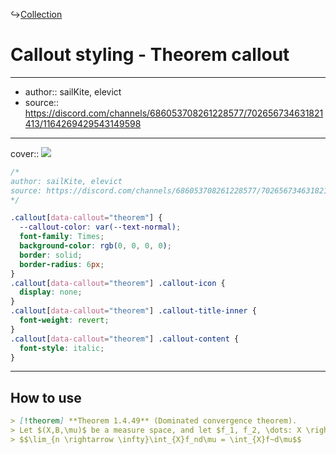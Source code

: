 ↪[Collection](Collection.md)

# Callout styling - Theorem callout

---

- author:: sailKite, elevict
- source:: https://discord.com/channels/686053708261228577/702656734631821413/1164269429543149598

---

cover:: ![](https://i.imgur.com/8QnNSCF.png)

```css
/*
author: sailKite, elevict
source: https://discord.com/channels/686053708261228577/702656734631821413/1164269429543149598
*/

.callout[data-callout="theorem"] {
  --callout-color: var(--text-normal);
  font-family: Times;
  background-color: rgb(0, 0, 0, 0);
  border: solid;
  border-radius: 6px;
}
.callout[data-callout="theorem"] .callout-icon {
  display: none;
}
.callout[data-callout="theorem"] .callout-title-inner {
  font-weight: revert;
}
.callout[data-callout="theorem"] .callout-content {
  font-style: italic;
}
```

---

## How to use

```md
> [!theorem] **Theorem 1.4.49** (Dominated convergence theorem).
> Let $(X,B,\mu)$ be a measure space, and let $f_1, f_2, \dots: X \rightarrow C$ be a sequence of measurable functions that converge pointwise $\mu$-almost everywhere to a measurable limit $f:X \rightarrow C$. Suppose that there is an unsigned absolutely integrable function $G:X \rightarrow [0,+\infty]$ such that $|f_n|$ are pointwise $\mu$-almost everywhere bounded by $G$ for each $n$. Then we have
> $$\lim_{n \rightarrow \infty}\int_{X}f_nd\mu = \int_{X}f~d\mu$$
```
